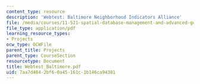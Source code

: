 ```yaml
---
content_type: resource
description: 'Webtest: Baltimore Neighborhood Indicators Alliance'
file: /media/courses/11-521-spatial-database-management-and-advanced-geographic-information-systems-spring-2003/7aa7d4842bf60a45161c1b146ca94381_Webtest_Baltimore.pdf
file_type: application/pdf
learning_resource_types:
- Projects
ocw_type: OCWFile
parent_title: Projects
parent_type: CourseSection
resourcetype: Document
title: Webtest_Baltimore.pdf
uid: 7aa7d484-2bf6-0a45-161c-1b146ca94381
---
```

